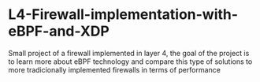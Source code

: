 # L4-Firewall-implementation-with-eBPF-and-XDP
Small project of a firewall implemented in layer 4, the goal of the project is to learn more about eBPF technology and compare this type of solutions to more tradicionally implemented firewalls in terms of performance
